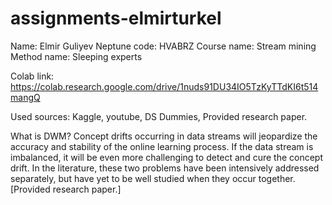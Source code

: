 # assignments-elmirturkel

Name: Elmir Guliyev
Neptune code: HVABRZ
Course name: Stream mining
Method name: Sleeping experts

Colab link: https://colab.research.google.com/drive/1nuds91DU34IO5TzKyTTdKI6t514mangQ

Used sources: Kaggle, youtube, DS Dummies, Provided research paper.

What is DWM?
Concept drifts occurring in data streams will jeopardize the accuracy and stability of the online learning process. If the data stream is imbalanced, it will be even more challenging to detect and cure the concept drift. In the literature, these two problems have been intensively addressed separately, but have yet to be well studied when they occur together. [Provided research paper.]
